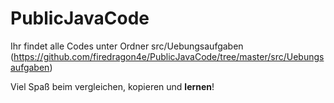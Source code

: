 # PublicJavaCode

Ihr findet alle Codes unter Ordner src/Uebungsaufgaben
(https://github.com/firedragon4e/PublicJavaCode/tree/master/src/Uebungsaufgaben)

Viel Spaß beim vergleichen, kopieren und **lernen**!
